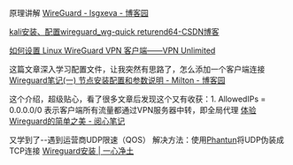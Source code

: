 

原理讲解
[WireGuard - lsgxeva - 博客园](https://www.cnblogs.com/lsgxeva/p/14105764.html)

[kali安装、配置wireguard\_wg-quick returend64-CSDN博客](https://blog.csdn.net/weixin_44471703/article/details/126963908)


[如何设置 Linux WireGuard VPN 客户端——VPN Unlimited](https://www.vpnunlimited.com/zh/help/manuals/wireguard/linux?srsltid=AfmBOor4ZKcYGN6IoKzmhjuoNBYtSW1zsN4sbHrGhtz5AjIKKFrkYhtm)


这篇文章深入学习配置文件，让我突然有思路了，怎么添加一个客户端连接
[Wireguard笔记(一) 节点安装配置和参数说明 - Milton - 博客园](https://www.cnblogs.com/milton/p/14178344.html)


这个介绍，超级贴心，看了很多文章后发现这个又有收获：1. AllowedIPs = 0.0.0.0/0 表示客户端所有流量都通过VPN服务器中转，即全局代理
[体验Wireguard的简单之美 - 阅心笔记](https://opswill.com/articles/wireguard-howtos.html)

又学到了--遇到运营商UDP限速（QOS）
解决方法：使用[Phantun](https://github.com/dndx/phantun)将UDP伪装成TCP连接
[Wireguard安装 | 一心净土](https://www.tanwen.net/blog/wireguard)